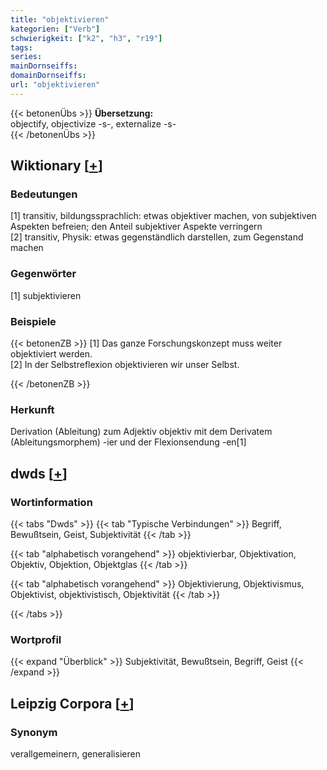 ```yaml
---
title: "objektivieren"
kategorien: ["Verb"]
schwierigkeit: ["k2", "h3", "r19"]
tags:
series:
mainDornseiffs:
domainDornseiffs:
url: "objektivieren"
---
```


{{< betonenÜbs >}}
**Übersetzung:**  
objectify, objectivize -s-, externalize -s-  
{{< /betonenÜbs >}}

## Wiktionary [[+](https://de.wiktionary.org/wiki/objektivieren)]

### Bedeutungen
[1] transitiv, bildungssprachlich: etwas objektiver machen, von subjektiven Aspekten befreien; den Anteil subjektiver Aspekte verringern  
[2] transitiv, Physik: etwas gegenständlich darstellen, zum Gegenstand machen  

### Gegenwörter
[1] subjektivieren  

### Beispiele
{{< betonenZB >}}
[1] Das ganze Forschungskonzept muss weiter objektiviert werden.  
[2] In der Selbstreflexion objektivieren wir unser Selbst.  

{{< /betonenZB >}}
### Herkunft
Derivation (Ableitung) zum Adjektiv objektiv mit dem Derivatem (Ableitungsmorphem) -ier und der Flexionsendung -en[1]  



## dwds [[+](https://www.dwds.de/wb/objektivieren)]

### Wortinformation
{{< tabs "Dwds" >}}
{{< tab "Typische Verbindungen" >}}
Begriff, Bewußtsein, Geist, Subjektivität
{{< /tab >}}

{{< tab "alphabetisch vorangehend" >}}
objektivierbar, Objektivation, Objektiv, Objektion, Objektglas
{{< /tab >}}

{{< tab "alphabetisch vorangehend" >}}
Objektivierung, Objektivismus, Objektivist, objektivistisch, Objektivität
{{< /tab >}}

{{< /tabs >}}

### Wortprofil
{{< expand "Überblick" >}} Subjektivität, Bewußtsein, Begriff, Geist {{< /expand >}}

## Leipzig Corpora [[+](https://corpora.uni-leipzig.de/en/res?word=objektivieren&corpusId=deu_newscrawl-public_2018)]


### Synonym
verallgemeinern, generalisieren

